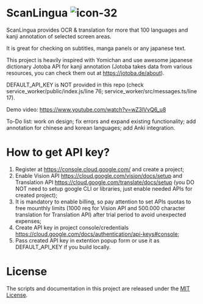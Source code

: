 # ScanLingua ![icon-32](https://user-images.githubusercontent.com/116193464/227442669-3b44093f-61e7-48f5-9997-d4b23b01e1d3.png)

ScanLingua provides OCR & translation for more that 100 languages and kanji annotation of selected screen areas.

It is great for checking on subtitles, manga panels or any japanese text.

This project is heavily inspired with Yomichan and use awesome japanese dictionary Jotoba API for kanji annotation (Jotoba takes data from various resources, you can check them out at https://jotoba.de/about).

DEFAULT_API_KEY is NOT provided in this repo (check service_worker/public/index.js/line 76; service_worker/src/messages.ts/line 17).

Demo video: https://www.youtube.com/watch?v=wZ3lVvQ6_u8

To-Do list: work on design; fix errors and expand existing functionality; add annotation for chinese and korean languages; add Anki integration.

# How to get API key?
1. Register at https://console.cloud.google.com/ and create a project;
2. Enable Vision API https://cloud.google.com/vision/docs/setup and Translation API https://cloud.google.com/translate/docs/setup (you DO NOT need to setup google CLI or libraries, just enable needed APIs for created project);
3. It is mandatory to enable billing, so pay attention to set APIs quotas to free mounthly limits (1000 req for Vision API and 500.000 character translation for Translation API) after trial period to avoid unexpected expenses;
4. Create API key in project console/credentials https://cloud.google.com/docs/authentication/api-keys#console;
5. Pass created API key in extention popup form or use it as DEFAULT_API_KEY if you build locally.

# License
The scripts and documentation in this project are released under the [MIT License](https://github.com/OuterSpaceHobo/ScanLingua/blob/main/LICENSE).
